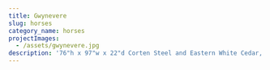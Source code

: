 ```yaml
---
title: Gwynevere
slug: horses
category_name: horses
projectImages:
  - /assets/gwynevere.jpg
description: '76"h x 97"w x 22"d Corten Steel and Eastern White Cedar, 2017,'
---
```


